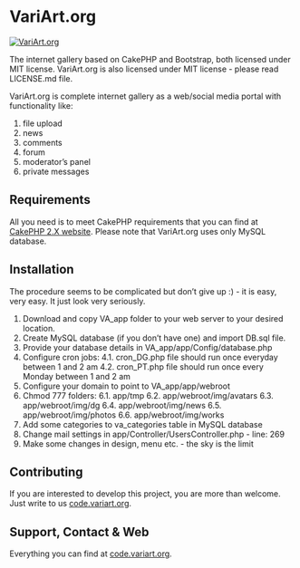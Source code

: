VariArt.org
===========

[![VariArt.org](http://variart.org/img/logoVA_2.png)](http://variart.org)

The internet gallery based on CakePHP and Bootstrap, both licensed under MIT license.
VariArt.org is also licensed under MIT license - please read LICENSE.md file.

VariArt.org is complete internet gallery as a web/social media portal with functionality like:

1. file upload
2. news
3. comments
4. forum
5. moderator’s panel
6. private messages


Requirements
------------
All you need is to meet CakePHP requirements that you can find at [CakePHP 2.X website](http://book.cakephp.org/2.0/en/installation.html).
Please note that VariArt.org uses only MySQL database.


Installation
------------
The procedure seems to be complicated but don’t give up :) - it is easy, very easy. It just look very seriously.

1. Download and copy VA_app folder to your web server to your desired location.
2. Create MySQL database (if you don’t have one) and import DB.sql file.
3. Provide your database details in VA_app/app/Config/database.php
4. Configure cron jobs:
4.1. cron_DG.php file should run once everyday between 1 and 2 am
4.2. cron_PT.php file should run once every Monday between 1 and 2 am
5. Configure your domain to point to VA_app/app/webroot
6. Chmod 777 folders:
6.1. app/tmp
6.2. app/webroot/img/avatars
6.3. app/webroot/img/dg
6.4. app/webroot/img/news
6.5. app/webroot/img/photos
6.6. app/webroot/img/works
7. Add some categories to va_categories table in MySQL database
8. Change mail settings in app/Controller/UsersController.php - line: 269
9. Make some changes in design, menu etc. - the sky is the limit


Contributing
------------
If you are interested to develop this project, you are more than welcome. Just write to us [code.variart.org](http://code.variart.org).


Support, Contact & Web
----------------------
Everything you can find at [code.variart.org](http://code.variart.org).